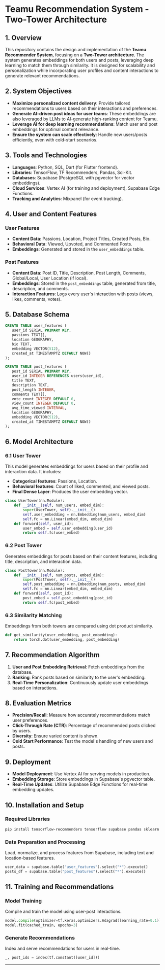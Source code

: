 
# Teamu Recommendation System - Two-Tower Architecture

## 1. Overview
This repository contains the design and implementation of the **Teamu Recommender System**, focusing on a **Two-Tower architecture**. The system generates embeddings for both users and posts, leveraging deep learning to match them through similarity. It is designed for scalability and personalization while incorporating user profiles and content interactions to generate relevant recommendations.

## 2. System Objectives

- **Maximize personalized content delivery**: Provide tailored recommendations to users based on their interactions and preferences.
- **Generate AI-driven post ideas for user teams**: These embeddings are also leveraged by LLMs to AI-generate high-ranking content for Teamu.
- **Leverage AI for deep learning recommendations**: Match user and post embeddings for optimal content relevance.
- **Ensure the system can scale effectively**: Handle new users/posts efficiently, even with cold-start scenarios.

## 3. Tools and Technologies

- **Languages**: Python, SQL, Dart (for Flutter frontend).
- **Libraries**: TensorFlow, TF Recommenders, Pandas, Sci-Kit.
- **Databases**: Supabase (PostgreSQL with pgvector for vector embeddings).
- **Cloud Services**: Vertex AI (for training and deployment), Supabase Edge Functions.
- **Tracking and Analytics**: Mixpanel (for event tracking).

## 4. User and Content Features

### User Features
- **Content Data**: Passions, Location, Project Titles, Created Posts, Bio.
- **Behavioral Data**: Viewed, Upvoted, and Commented Posts.
- **Embeddings**: Generated and stored in the `user_embeddings` table.

### Post Features
- **Content Data**: Post ID, Title, Description, Post Length, Comments, Global/Local, User Location (if local).
- **Embeddings**: Stored in the `post_embeddings` table, generated from title, description, and comments.
- **Interaction Features**: Logs every user's interaction with posts (views, likes, comments, votes).

## 5. Database Schema

```sql
CREATE TABLE user_features (
   user_id SERIAL PRIMARY KEY,
   passions TEXT[],
   location GEOGRAPHY,
   bio TEXT,
   embedding VECTOR(512),
   created_at TIMESTAMPTZ DEFAULT NOW()
);

CREATE TABLE post_features (
   post_id SERIAL PRIMARY KEY,
   user_id INTEGER REFERENCES users(user_id),
   title TEXT,
   description TEXT,
   post_length INTEGER,
   comments TEXT[],
   vote_count INTEGER DEFAULT 0,
   view_count INTEGER DEFAULT 0,
   avg_time_viewed INTERVAL,
   location GEOGRAPHY,
   embedding VECTOR(512),
   created_at TIMESTAMPTZ DEFAULT NOW()
);
```

## 6. Model Architecture

### 6.1 User Tower
This model generates embeddings for users based on their profile and interaction data. It includes:

- **Categorical features**: Passions, Location.
- **Behavioral features**: Count of liked, commented, and viewed posts.
- **Final Dense Layer**: Produces the user embedding vector.

```python
class UserTower(nn.Module):
    def __init__(self, num_users, embed_dim):
        super(UserTower, self).__init__()
        self.user_embedding = nn.Embedding(num_users, embed_dim)
        self.fc = nn.Linear(embed_dim, embed_dim)
    def forward(self, user_id):
        user_embed = self.user_embedding(user_id)
        return self.fc(user_embed)
```

### 6.2 Post Tower
Generates embeddings for posts based on their content features, including title, description, and interaction data.

```python
class PostTower(nn.Module):
    def __init__(self, num_posts, embed_dim):
        super(PostTower, self).__init__()
        self.post_embedding = nn.Embedding(num_posts, embed_dim)
        self.fc = nn.Linear(embed_dim, embed_dim)
    def forward(self, post_id):
        post_embed = self.post_embedding(post_id)
        return self.fc(post_embed)
```

### 6.3 Similarity Matching
Embeddings from both towers are compared using dot product similarity.

```python
def get_similarity(user_embedding, post_embedding):
    return torch.dot(user_embedding, post_embedding)
```

## 7. Recommendation Algorithm

1. **User and Post Embedding Retrieval**: Fetch embeddings from the database.
2. **Ranking**: Rank posts based on similarity to the user's embedding.
3. **Real-Time Personalization**: Continuously update user embeddings based on interactions.

## 8. Evaluation Metrics

- **Precision/Recall**: Measure how accurately recommendations match user preferences.
- **Click-Through Rate (CTR)**: Percentage of recommended posts clicked by users.
- **Diversity**: Ensure varied content is shown.
- **Cold Start Performance**: Test the model's handling of new users and posts.

## 9. Deployment

- **Model Deployment**: Use Vertex AI for serving models in production.
- **Embedding Storage**: Store embeddings in Supabase's pgvector table.
- **Real-Time Updates**: Utilize Supabase Edge Functions for real-time embedding updates.

## 10. Installation and Setup

### Required Libraries

```bash
pip install tensorflow-recommenders tensorflow supabase pandas sklearn h3
```

### Data Preparation and Processing
Load, normalize, and process features from Supabase, including text and location-based features.

```python
user_data = supabase.table("user_features").select("*").execute()
posts_df = supabase.table("post_features").select("*").execute()
```

## 11. Training and Recommendations

### Model Training
Compile and train the model using user-post interactions.

```python
model.compile(optimizer=tf.keras.optimizers.Adagrad(learning_rate=0.1))
model.fit(cached_train, epochs=3)
```

### Generate Recommendations
Index and serve recommendations for users in real-time.

```python
_, post_ids = index(tf.constant([user_id]))
```

---
